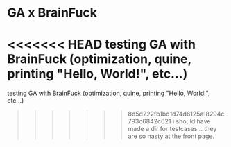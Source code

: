 # GA x BrainFuck 

<<<<<<< HEAD
testing GA with BrainFuck (optimization, quine, printing "Hello, World!", etc...)
=======
testing GA with BrainFuck (optimization, quine, printing "Hello, World!", etc...)
>>>>>>> 8d5d222fb1bd1d74d6125a18294c793c6842c621
i should have made a dir for testcases... they are so nasty at the front page.
